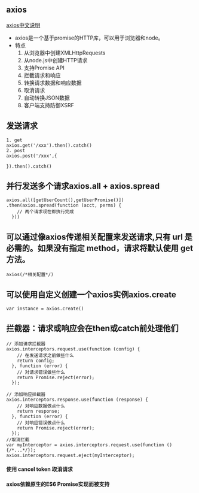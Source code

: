 ## axios

[axios中文说明](https://www.kancloud.cn/yunye/axios/234845)
- axios是一个基于promise的HTTP库，可以用于浏览器和node。
- 特点
  1. 从浏览器中创建XMLHttpRequests
  2. 从node.js中创建HTTP请求
  3. 支持Promise API
  4. 拦截请求和响应
  5. 转换请求数据和响应数据
  6. 取消请求
  7. 自动转换JSON数据
  8. 客户端支持防御XSRF

## 发送请求

```
1. get
axios.get('/xxx').then().catch()
2. post
axios.post('/xxx',{

}).then().catch()
```

## 并行发送多个请求axios.all + axios.spread

```
axios.all([getUserCount(),getUserPromise()])
.then(axios.spread(function (acct, perms) {
    // 两个请求现在都执行完成
  }))
```

## 可以通过像axios传递相关配置来发送请求,只有 url 是必需的。如果没有指定 method，请求将默认使用 get 方法。

```
axios(/*相关配置*/)
```

## 可以使用自定义创建一个axios实例axios.create

```
var instance = axios.create()
```

## 拦截器：请求或响应会在then或catch前处理他们

```
// 添加请求拦截器
axios.interceptors.request.use(function (config) {
    // 在发送请求之前做些什么
    return config;
  }, function (error) {
    // 对请求错误做些什么
    return Promise.reject(error);
  });

// 添加响应拦截器
axios.interceptors.response.use(function (response) {
    // 对响应数据做点什么
    return response;
  }, function (error) {
    // 对响应错误做点什么
    return Promise.reject(error);
  });
//取消拦截
var myInterceptor = axios.interceptors.request.use(function () {/*...*/});
axios.interceptors.request.eject(myInterceptor);
```

#### 使用 cancel token 取消请求

#### axios依赖原生的ES6 Promise实现而被支持